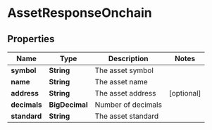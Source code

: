 

# AssetResponseOnchain


## Properties

| Name | Type | Description | Notes |
|------------ | ------------- | ------------- | -------------|
|**symbol** | **String** | The asset symbol |  |
|**name** | **String** | The asset name |  |
|**address** | **String** | The asset address |  [optional] |
|**decimals** | **BigDecimal** | Number of decimals |  |
|**standard** | **String** | The asset standard |  |



